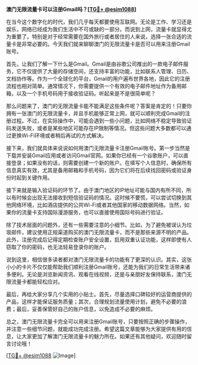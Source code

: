 **澳门无限流量卡可以注册Gmail吗？[[TG💪+ @esim1088](https://t.me/s/esim1088)]**

在当今这个数字化的时代，我们几乎每天都要使用互联网。无论是工作、学习还是娱乐，网络已经成为我们生活中不可或缺的一部分。而说到上网，流量卡就显得尤为重要了。特别是对于经常需要在国外旅行或者居住的人来说，选择一张合适的流量卡是非常必要的。今天我们就来聊聊澳门的无限流量卡是否可以用来注册Gmail账号。

首先，让我们了解一下什么是Gmail。Gmail是由谷歌公司推出的一款电子邮件服务，它不仅提供了大量的存储空间，还支持丰富的功能，比如联系人管理、日历、文档协作等。作为一个全球化的平台，Gmail的用户遍布世界各地，因此它的注册流程也相对简单。通常情况下，你需要提供一个有效的电子邮件地址作为备用邮箱，以及一个手机号码用于接收验证码。听起来是不是很简单呢？

那么问题来了，澳门的无限流量卡能不能满足这些条件呢？答案是肯定的！只要你拥有一张澳门的无限流量卡，并且手机能够正常上网，就可以顺利完成Gmail的注册过程。不过，在实际操作中，可能会遇到一些小问题，比如网络不稳定导致验证码发送失败，或者是某些地区可能存在IP限制等情况。但这些问题大多数都可以通过更换Wi-Fi环境或者稍后再试的方式解决。

接下来，我们就具体来说说如何用澳门无限流量卡注册Gmail账号。第一步当然是下载并安装Gmail应用或者访问Gmail官网。如果你已经有一个谷歌账户，可以直接登录；如果没有的话，则需要创建一个新的账户。在填写个人信息时，确保所有信息真实有效，尤其是备用邮箱和手机号码，因为它们将在后续找回密码或验证身份时起到关键作用。

接下来就是输入验证码的环节了。由于澳门地区的IP地址可能与国内有所不同，所以有时候会出现无法接收到短信验证码的情况。这时候不要慌，可以尝试切换到其他网络环境，比如酒店提供的公共Wi-Fi或者其他国家的移动数据网络。当然，如果你的流量卡支持国际漫游服务，也可以直接使用国际号码进行验证。

除了技术层面的问题外，还有一些需要注意的小细节。比如，为了避免被误认为垃圾邮件，建议使用正规渠道购买的澳门无限流量卡，而不是那些来源不明的产品。此外，注册完成后记得定期检查账户安全设置，启用双重认证功能，这样即使有人窃取了你的密码，也无法轻易登录你的账户。

说到这里，相信很多读者都对澳门无限流量卡的功能有了更深的认识。其实，这张小小的卡片不仅仅能帮助我们顺利注册Gmail账号，还能为我们的日常生活带来诸多便利。无论是浏览新闻资讯、观看在线视频，还是与亲朋好友保持联系，澳门无限流量卡都能轻松应对。

最后，再给大家分享几个实用的小贴士。首先，尽量选择口碑较好的运营商提供的产品，这样才能保证服务质量；其次，合理规划流量使用计划，避免不必要的浪费；最后，妥善保管好自己的账户信息，以免造成不必要的麻烦。

总之，澳门无限流量卡完全可以用来注册Gmail账号，只要按照正确的步骤操作，并注意一些细节问题，就能成功完成注册。希望这篇文章能够为大家提供有用的信息，让大家更加了解澳门无限流量卡的魅力所在。如果还有其他疑问，欢迎随时留言讨论哦！

[[TG💪+ @esim1088](https://t.me/s/esim1088) ![Image](https://i.postimg.cc/4NQfJmqS/Snipaste-2025-05-13-00-14-12.png)]